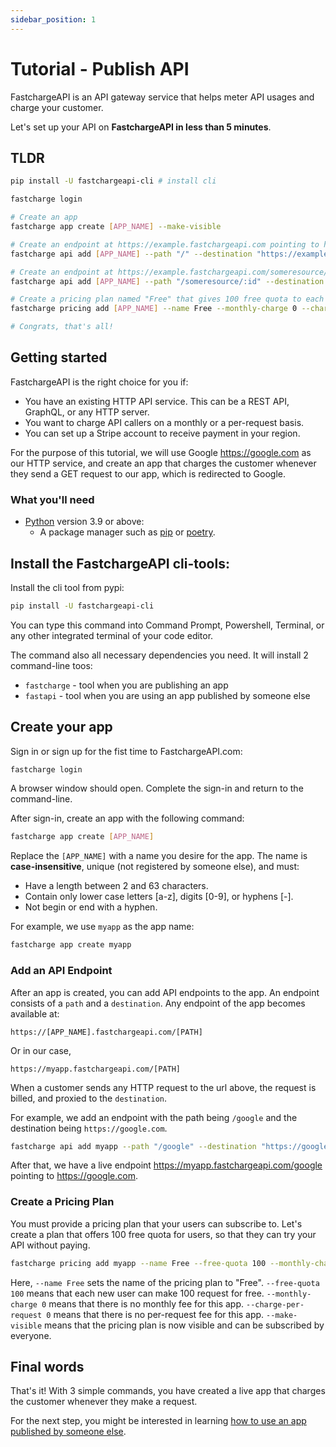 ```yaml
---
sidebar_position: 1
---
```


# Tutorial - Publish API

FastchargeAPI is an API gateway service that helps meter API usages and charge your customer.

Let's set up your API on **FastchargeAPI in less than 5 minutes**.

## TLDR

```bash
pip install -U fastchargeapi-cli # install cli

fastcharge login

# Create an app
fastcharge app create [APP_NAME] --make-visible

# Create an endpoint at https://example.fastchargeapi.com pointing to https://example.com
fastcharge api add [APP_NAME] --path "/" --destination "https://example.com"

# Create an endpoint at https://example.fastchargeapi.com/someresource/:id pointing to https://example.com/someresource/:id
fastcharge api add [APP_NAME] --path "/someresource/:id" --destination "https://example.com/someresource/:id"

# Create a pricing plan named "Free" that gives 100 free quota to each new user
fastcharge pricing add [APP_NAME] --name Free --monthly-charge 0 --charge-per-request 0 --free-quota 100 --make-visible

# Congrats, that's all!
```

## Getting started

FastchargeAPI is the right choice for you if:

- You have an existing HTTP API service. This can be a REST API, GraphQL, or
  any HTTP server.
- You want to charge API callers on a monthly or a per-request basis.
- You can set up a Stripe account to receive payment in your region.

For the purpose of this tutorial, we will use Google https://google.com as our
HTTP service, and create an app that charges the customer whenever they send a
GET request to our app, which is redirected to Google.

### What you'll need

- [Python](https://www.python.org/) version 3.9 or above:
  - A package manager such as [pip](https://pypi.org/project/pip/) or
    [poetry](https://python-poetry.org/).

## Install the FastchargeAPI cli-tools:

Install the cli tool from pypi:

```bash
pip install -U fastchargeapi-cli
```

You can type this command into Command Prompt, Powershell, Terminal, or any other integrated terminal of your code editor.

The command also all necessary dependencies you need. It will install 2 command-line toos:

- `fastcharge` - tool when you are publishing an app
- `fastapi` - tool when you are using an app published by someone else

## Create your app

Sign in or sign up for the fist time to FastchargeAPI.com:

```bash
fastcharge login
```

A browser window should open. Complete the sign-in and return to the command-line.

After sign-in, create an app with the following command:

```bash
fastcharge app create [APP_NAME]
```

Replace the `[APP_NAME]` with a name you desire for the app. The name is
**case-insensitive**, unique (not registered by someone else), and must:

- Have a length between 2 and 63 characters.
- Contain only lower case letters [a-z], digits [0-9], or hyphens [-].
- Not begin or end with a hyphen.

For example, we use `myapp` as the app name:

```bash
fastcharge app create myapp
```

### Add an API Endpoint

After an app is created, you can add API endpoints to the app. An endpoint
consists of a `path` and a `destination`. Any endpoint of the app becomes available at:

```
https://[APP_NAME].fastchargeapi.com/[PATH]
```

Or in our case,

```
https://myapp.fastchargeapi.com/[PATH]
```

When a customer sends any HTTP request to the url above, the request is billed,
and proxied to the `destination`.

For example, we add an endpoint with the path being `/google` and the
destination being `https://google.com`.

```bash
fastcharge api add myapp --path "/google" --destination "https://google.com"
```

After that, we have a live endpoint https://myapp.fastchargeapi.com/google pointing to https://google.com.

### Create a Pricing Plan

You must provide a pricing plan that your users can subscribe to. Let's create a
plan that offers 100 free quota for users, so that they can try your API without
paying.

```bash
fastcharge pricing add myapp --name Free --free-quota 100 --monthly-charge 0 --charge-per-request 0 --make-visible
```

Here, `--name Free` sets the name of the pricing plan to "Free". `--free-quota
100` means that each new user can make 100 request for free.
`--monthly-charge 0` means that there is no monthly fee for this app.
`--charge-per-request 0` means that there is no per-request fee for this app.
`--make-visible` means that the pricing plan is now visible and can be
subscribed by everyone.

## Final words

That's it! With 3 simple commands, you have created a live app that charges the
customer whenever they make a request.

For the next step, you might be interested in learning [how to use an app
published by someone else](./intro-use-api.md).
